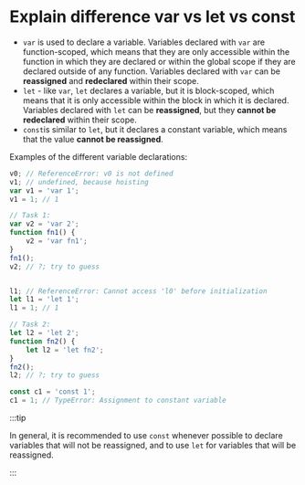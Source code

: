 # Explain difference var vs let vs const

- `var` is used to declare a variable. Variables declared with `var` are function-scoped, which means that they are only accessible within the function in which they are declared or within the global scope if they are declared outside of any function. Variables declared with `var` can be **reassigned** and **redeclared** within their scope.
- `let` - like `var`, `let` declares a variable, but it is block-scoped, which means that it is only accessible within the block in which it is declared. Variables declared with `let` can be **reassigned**, but they **cannot be redeclared** within their scope.
- `const`is similar to `let`, but it declares a constant variable, which means that the value **cannot be reassigned**.

Examples of the different variable declarations:
```js
v0; // ReferenceError: v0 is not defined
v1; // undefined, because hoisting
var v1 = 'var 1';
v1 = 1; // 1

// Task 1:
var v2 = 'var 2';
function fn1() {
	v2 = 'var fn1';
}
fn1();
v2; // ?; try to guess


l1; // ReferenceError: Cannot access 'l0' before initialization
let l1 = 'let 1';
l1 = 1; // 1

// Task 2:
let l2 = 'let 2';
function fn2() {
	let l2 = 'let fn2';
}
fn2();
l2; // ?; try to guess

const c1 = 'const 1';
c1 = 1; // TypeError: Assignment to constant variable
```

:::tip

In general, it is recommended to use `const` whenever possible to declare variables that will not be reassigned, and to use `let` for variables that will be reassigned.

:::